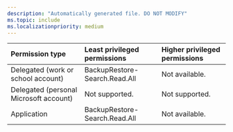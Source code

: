 ```yaml
---
description: "Automatically generated file. DO NOT MODIFY"
ms.topic: include
ms.localizationpriority: medium
---
```


|Permission type|Least privileged permissions|Higher privileged permissions|
|:---|:---|:---|
|Delegated (work or school account)|BackupRestore-Search.Read.All|Not available.|
|Delegated (personal Microsoft account)|Not supported.|Not supported.|
|Application|BackupRestore-Search.Read.All|Not available.|